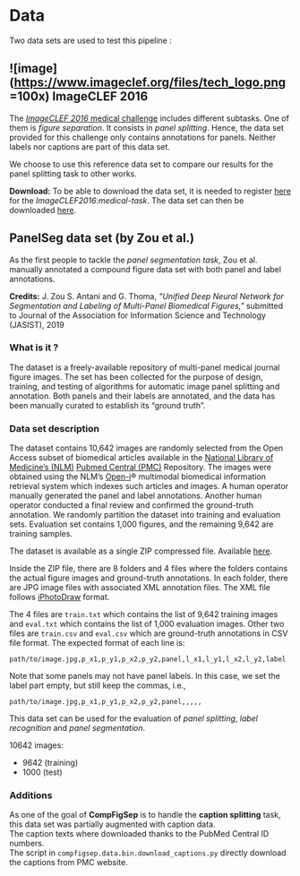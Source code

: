 # Data

Two data sets are used to test this pipeline :


## ![image](https://www.imageclef.org/files/tech_logo.png =100x) ImageCLEF 2016

The [_ImageCLEF 2016_ medical challenge](https://www.imageclef.org/2016/medical) includes different subtasks. One of them is _figure separation_. It consists in _panel splitting_. Hence, the data set provided for this challenge only contains annotations for panels. Neither labels nor captions are part of this data set.

We choose to use this reference data set to compare our results for the panel splitting task to other works.

**Download:** To be able to download the data set, it is needed to register [here](http://medgift.hevs.ch:8080/CLEF2016/faces/Register.jsp) for the _ImageCLEF2016:medical-task_. The data set can then be downloaded [here](http://fast.hevs.ch/imageclefmed/2016/).


## PanelSeg data set (by Zou et al.)

As the first people to tackle the _panel segmentation task_, Zou et al. manually annotated a compound figure data set with both panel and label annotations.

**Credits:** J. Zou S. Antani and G. Thoma, _"Unified Deep Neural Network for Segmentation and Labeling of Multi-Panel Biomedical Figures,"_ submitted to Journal of the Association for Information Science and Technology (JASIST), 2019

### What is it ?
The dataset is a freely-available repository of multi-panel medical journal figure images. The set has been collected for the purpose of design, training, and testing of algorithms for automatic image panel splitting and annotation. Both panels and their labels are annotated, and the data has been manually curated to establish its “ground truth”.

### Data set description

The dataset contains 10,642 images are randomly selected from the Open Access subset of biomedical articles available in the [National Library of Medicine’s (NLM)](https://www.nlm.nih.gov/) [Pubmed Central (PMC)](https://www.ncbi.nlm.nih.gov/pmc/) Repository. The images were obtained using the NLM’s [Open-i](https://lhncbc.nlm.nih.gov/project/open-i)® multimodal biomedical information retrieval system which indexes such articles and images. A human operator manually generated the panel and label annotations. Another human operator conducted a final review and confirmed the ground-truth annotation. We randomly partition the dataset into training and evaluation sets. Evaluation set contains 1,000 figures, and the remaining 9,642 are training samples.

The dataset is available as a single ZIP compressed file. Available [here](ftp://lhcftp.nlm.nih.gov/Open-Access-Datasets/NLM-Multi-Panel-Figure-Segmentation-Dataset/).

Inside the ZIP file, there are 8 folders and 4 files where the folders contains the actual figure images and ground-truth annotations. In each folder, there are JPG image files with associated XML annotation files. The XML file follows [iPhotoDraw](https://www.iphotodraw.com/) format.

The 4 files are `train.txt` which contains the list of 9,642 training images and `eval.txt` which contains the list of 1,000 evaluation images. Other two files are `train.csv` and `eval.csv` which are ground-truth annotations in CSV file format. The expected format of each line is:
```
path/to/image.jpg,p_x1,p_y1,p_x2,p_y2,panel,l_x1,l_y1,l_x2,l_y2,label
```
Note that some panels may not have panel labels. In this case, we set the label part empty, but still keep the commas, i.e.,
```
path/to/image.jpg,p_x1,p_y1,p_x2,p_y2,panel,,,,,
```

This data set can be used for the evaluation of _panel splitting_, _label recognition_ and _panel segmentation_.

10642 images:
* 9642 (training)
* 1000 (test)

### Additions

As one of the goal of **CompFigSep** is to handle the **caption splitting** task, this data set was partially augmented with caption data.\
The caption texts where downloaded thanks to the PubMed Central ID numbers.\
The script in `compfigsep.data.bin.download_captions.py` directly download the captions from PMC website.
